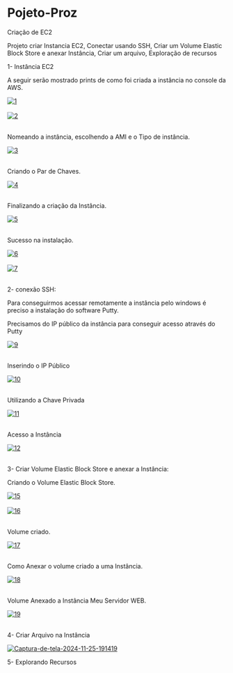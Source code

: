 # Pojeto-Proz
Criação de EC2

Projeto criar Instancia EC2, Conectar usando SSH, Criar um Volume Elastic Block Store e anexar Instância, Criar um arquivo, Exploração de recursos


1- Instância EC2 

A seguir serão mostrado prints de como foi criada a instância no console da AWS.

<a href="https://postimg.cc/gr4yYG6H" target="_blank"><img src="https://i.postimg.cc/QxZfJt8w/1.png" alt="1"/></a><br/><br/>
<a href="https://postimg.cc/F7BjLGpf" target="_blank"><img src="https://i.postimg.cc/g2Y41T6K/2.png" alt="2"/></a><br/><br/>

Nomeando a instância, escolhendo a AMI e o Tipo de instância.

<a href="https://postimg.cc/xJnH2ZfZ" target="_blank"><img src="https://i.postimg.cc/76TNgvpq/3.png" alt="3"/></a><br/><br/>

Criando o Par de Chaves.

<a href="https://postimages.org/" target="_blank"><img src="https://i.postimg.cc/hP8pyBhj/4.png" alt="4"/></a><br/><br/>

Finalizando a criação da Instância.

<a href="https://postimg.cc/dhZGmdN5" target="_blank"><img src="https://i.postimg.cc/YCb87z6B/5.png" alt="5"/></a><br/><br/>

Sucesso na instalação.

<a href="https://postimg.cc/2q4vgYDv" target="_blank"><img src="https://i.postimg.cc/BvzgLZ7h/6.png" alt="6"/></a><br/><br/>
<a href="https://postimg.cc/Zvqd9yyF" target="_blank"><img src="https://i.postimg.cc/prfY6fW7/7.png" alt="7"/></a><br/><br/>


2- conexão SSH:

Para conseguirmos acessar remotamente a instância pelo windows é preciso a instalação do software Putty.

Precisamos do IP público da instância para conseguir acesso através do Putty

<a href="https://postimg.cc/TyJSfpMJ" target="_blank"><img src="https://i.postimg.cc/zfs1wgx6/9.png" alt="9"/></a><br/><br/>

Inserindo o IP Público

<a href="https://postimages.org/" target="_blank"><img src="https://i.postimg.cc/FR0XTHqR/10.png" alt="10"/></a><br/><br/>

Utilizando a Chave Privada

<a href="https://postimages.org/" target="_blank"><img src="https://i.postimg.cc/yxB4tz4T/11.png" alt="11"/></a><br/><br/>

Acesso a Instância

<a href="https://postimg.cc/ZvCD8H9w" target="_blank"><img src="https://i.postimg.cc/90p5jNcH/12.png" alt="12"/></a><br/><br/>


3- Criar Volume Elastic Block Store e anexar a Instância:

Criando o Volume Elastic Block Store.

<a href="https://postimg.cc/B8wFLfFP" target="_blank"><img src="https://i.postimg.cc/85TmY1P4/15.png" alt="15"/></a><br/><br/>
<a href="https://postimg.cc/4779p2vL" target="_blank"><img src="https://i.postimg.cc/wvFQ8S1p/16.png" alt="16"/></a><br/><br/>


Volume criado.

<a href="https://postimg.cc/sBTKDLKv" target="_blank"><img src="https://i.postimg.cc/B60zN9Kc/17.png" alt="17"/></a><br/><br/>

Como Anexar o volume criado a uma Instância.

<a href="https://postimg.cc/XGRyLKQV" target="_blank"><img src="https://i.postimg.cc/PJxzt2D8/18.png" alt="18"/></a><br/><br/>

Volume Anexado a Instância Meu Servidor WEB.

<a href="https://postimg.cc/CZfDWLdM" target="_blank"><img src="https://i.postimg.cc/BvmgPj0F/19.png" alt="19"/></a><br/><br/>


4- Criar Arquivo na Instância

<a href='https://postimg.cc/QFsm3714' target='_blank'><img src='https://i.postimg.cc/2SLKnF6D/Captura-de-tela-2024-11-25-191419.png' border='0' alt='Captura-de-tela-2024-11-25-191419'/></a>


5- Explorando Recursos


